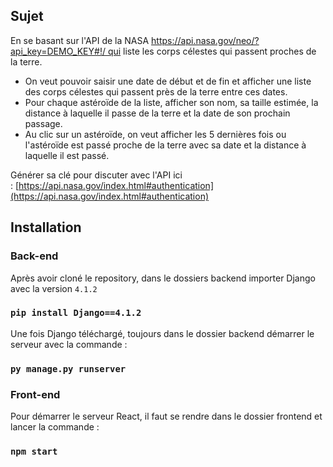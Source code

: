 <h2>Sujet</h2>

<span> En se basant sur l'API de la NASA https://api.nasa.gov/neo/?api_key=DEMO_KEY#!/ qui liste les corps célestes qui passent proches de la terre.</span>

<ul>

<li>On veut pouvoir saisir une date de début et de fin et afficher une liste des corps célestes qui passent près de la terre entre ces dates.</li>
<li>Pour chaque astéroïde de la liste, afficher son nom, sa taille estimée, la distance à laquelle il passe de la terre et la date de son prochain passage.</li>
<li>Au clic sur un astéroïde, on veut afficher les 5 dernières fois ou l'astéroïde est passé proche de la terre avec sa date et la distance à laquelle il est passé.</li>

</ul>

<span>Générer sa clé pour discuter avec l'API ici : [https://api.nasa.gov/index.html#authentication](https://api.nasa.gov/index.html#authentication)</span>

<h2>Installation</h2>

<h3>Back-end</h3>

<span>Après avoir cloné le repository, dans le dossiers backend importer Django avec la version `4.1.2`</span>

### `pip install Django==4.1.2`

<span>Une fois Django téléchargé, toujours dans le dossier backend démarrer le serveur avec la commande :</span>

### `py manage.py runserver`

<h3>Front-end</h3>

<span>Pour démarrer le serveur React, il faut se rendre dans le dossier frontend et lancer la commande :</span>

### `npm start`
